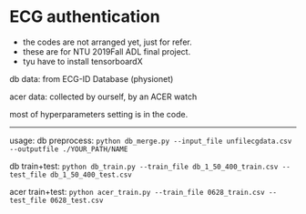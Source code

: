 # ECG authentication

* the codes are not arranged yet, just for refer.
* these are for NTU 2019Fall ADL final project.
* tyu have to install tensorboardX

db data: from ECG-ID Database (physionet)

acer data: collected by ourself, by an ACER watch

most of hyperparameters setting is in the code.

--------
usage:
db preprocess:
`
python db_merge.py --input_file unfilecgdata.csv --outputfile ./YOUR_PATH/NAME
`

db train+test:
`
python db_train.py --train_file db_1_50_400_train.csv --test_file db_1_50_400_test.csv
`

acer train+test:
`
python acer_train.py --train_file 0628_train.csv --test_file 0628_test.csv
`
